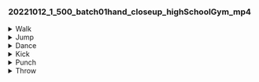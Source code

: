 ### 20221012_1_500_batch01hand_closeup_highSchoolGym_mp4
<details> <summary>Walk</summary>

1. The input ``walk\seq_000010.mp4`` video clip is classified to be ❌
```
[dribbling_basketball], with probability 0.098.
[hopscotch], with probability 0.061.
[roller_skating], with probability 0.042.
[kicking_soccer_ball], with probability 0.039.
[hoverboarding], with probability 0.036.
```
2. The input ``walk\seq_000021.mp4`` video clip is classified to be ❌
```
[yoga], with probability 0.122.
[stretching_leg], with probability 0.097.
[bending_back], with probability 0.071.
[stretching_arm], with probability 0.041.
[making_bed], with probability 0.030.
```
3. The input ``walk\seq_000027.mp4`` video clip is classified to be ❌
```
[wrapping_present], with probability 0.658.
[folding_napkins], with probability 0.139.
[opening_present], with probability 0.021.
[folding_paper], with probability 0.018.
[unboxing], with probability 0.017.
```
4. The input ``walk\seq_000035.mp4`` video clip is classified to be 🤷
```
[stretching_arm], with probability 0.447.
[stretching_leg], with probability 0.177.
[yoga], with probability 0.112.
[massaging_legs], with probability 0.067.
[massaging_back], with probability 0.025.
```
5. The input ``walk\seq_000038.mp4`` video clip is classified to be ❌
```
[folding_napkins], with probability 0.227.
[wrapping_present], with probability 0.174.
[folding_clothes], with probability 0.098.
[ironing], with probability 0.047.
[making_bed], with probability 0.029.
```
6. The input ``walk\seq_000047.mp4`` video clip is classified to be ❌
```
[weaving_basket], with probability 0.257.
[knitting], with probability 0.113.
[wrapping_present], with probability 0.071.
[folding_napkins], with probability 0.050.
[folding_clothes], with probability 0.046.
```
7. The input ``walk\seq_000060.mp4`` video clip is classified to be ❌
```
[wrapping_present], with probability 0.344.
[folding_napkins], with probability 0.085.
[crawling_baby], with probability 0.080.
[somersaulting], with probability 0.057.
[folding_clothes], with probability 0.028.
```
8. The input ``walk\seq_000079.mp4`` video clip is classified to be ❌
```
[baking_cookies], with probability 0.195.
[folding_clothes], with probability 0.083.
[making_pizza], with probability 0.034.
[tossing_coin], with probability 0.025.
[unboxing], with probability 0.022.
```
9. The input ``walk\seq_000119.mp4`` video clip is classified to be ❌
```
[wrapping_present], with probability 0.311.
[folding_napkins], with probability 0.185.
[bookbinding], with probability 0.140.
[folding_clothes], with probability 0.046.
[gymnastics_tumbling], with probability 0.016.
```
10. The input ``walk\seq_000131.mp4`` video clip is classified to be ❌
```
[playing_squash_or_racquetball], with probability 0.052.
[stretching_arm], with probability 0.044.
[stretching_leg], with probability 0.039.
[tossing_coin], with probability 0.032.
[yoga], with probability 0.026.
```

Process finished with exit code 0

</details> 

[//]: # (WALK ABOVE ^^^^)


[//]: # (JUMP BELOW vvvv)
<details><summary>Jump</summary>

0. The input ``jump\seq_000000.mp4`` video clip is classified to be ❌
```
[wrapping_present], with probability 0.251.
[shuffling_cards], with probability 0.074.
[folding_clothes], with probability 0.065.
[playing_cards], with probability 0.057.
[robot_dancing], with probability 0.048.
```
1. The input ``jump\seq_000005.mp4`` video clip is classified to be ❌
```
[making_bed], with probability 0.182.
[folding_clothes], with probability 0.127.
[folding_napkins], with probability 0.080.
[stretching_leg], with probability 0.057.
[setting_table], with probability 0.050.
```
2. The input ``jump\seq_000014.mp4`` video clip is classified to be ❌
```
[dancing_charleston], with probability 0.098.
[folding_clothes], with probability 0.076.
[dancing_ballet], with probability 0.045.
[robot_dancing], with probability 0.036.
[salsa_dancing], with probability 0.035.
```
3. The input ``jump\seq_000054.mp4`` video clip is classified to be 🤷
```
[hula_hooping], with probability 0.227. <------
[belly_dancing], with probability 0.216.
[zumba], with probability 0.048.
[dodgeball], with probability 0.042.
[dancing_gangnam_style], with probability 0.040.
```
4. The input ``jump\seq_000066.mp4`` video clip is classified to be ❌
```
[crawling_baby], with probability 0.072.
[brushing_hair], with probability 0.040.
[hugging], with probability 0.032.
[sticking_tongue_out], with probability 0.023.
[baby_waking_up], with probability 0.022.
```
5. The input ``jump\seq_000077.mp4`` video clip is classified to be ❌
```
[wrapping_present], with probability 0.113.
[stretching_arm], with probability 0.072.
[folding_clothes], with probability 0.068.
[stretching_leg], with probability 0.068.
[bookbinding], with probability 0.050.
```
6. The input ``jump\seq_000078.mp4`` video clip is classified to be 🤷
```
[bending_back], with probability 0.091. <-----
[dancing_gangnam_style], with probability 0.077.
[hula_hooping], with probability 0.062. <-----
[high_kick], with probability 0.057.
[robot_dancing], with probability 0.057.
```
7. The input ``jump\seq_000080.mp4`` video clip is classified to be 🤷
```
[squat], with probability 0.334. <-----
[push_up], with probability 0.163.
[stretching_leg], with probability 0.033.
[exercising_with_an_exercise_ball], with probability 0.029.
[cleaning_shoes], with probability 0.026.
```
8. The input ``jump\seq_000090.mp4`` video clip is classified to be 🤷
```
[tap_dancing], with probability 0.245. 
[hula_hooping], with probability 0.226. <-----
[running_on_treadmill], with probability 0.057.
[bouncing_on_trampoline], with probability 0.035.
[salsa_dancing], with probability 0.033.
```
9. The input ``jump\seq_000094.mp4`` video clip is classified to be ✅
```
[gymnastics_tumbling], with probability 0.323. <-----
[high_jump], with probability 0.204. <-----
[stretching_leg], with probability 0.067.
[riding_mechanical_bull], with probability 0.054.
[vault], with probability 0.041.
```
10. The input ``jump\seq_000108.mp4`` video clip is classified to be  🤷
```
[squat], with probability 0.110. <-----
[push_up], with probability 0.083.
[stretching_arm], with probability 0.068.
[stretching_leg], with probability 0.053.
[lunge], with probability 0.047.
```

</details> 

[//]: # (JUMP ABOVE ^^^^)


[//]: # (DANCE BELOW vvvv)

<details>
  <summary>Dance</summary>

1. The input ``dance\seq_000031.mp4`` video clip is classified to be ✅
```
[stretching_leg], with probability 0.192.
[bending_back], with probability 0.157.
[swinging_legs], with probability 0.122.
[tap_dancing], with probability 0.063. <-----
[gymnastics_tumbling], with probability 0.046.
```
2. The input ``dance\seq_000071.mp4`` video clip is classified to be ❌
```
[cleaning_floor], with probability 0.193.
[plastering], with probability 0.111.
[sanding_floor], with probability 0.080.
[folding_clothes], with probability 0.070.
[making_bed], with probability 0.069.
```
3. The input ``dance\seq_000083.mp4`` video clip is classified to be ❌
```
[wrapping_present], with probability 0.472.
[folding_clothes], with probability 0.194.
[folding_napkins], with probability 0.101.
[making_bed], with probability 0.032.
[tying_tie], with probability 0.028.
```
4. The input ``dance\seq_000096.mp4`` video clip is classified to be ❌
```
[weaving_basket], with probability 0.303.
[folding_clothes], with probability 0.183.
[folding_napkins], with probability 0.104.
[tying_knot_-not_on_a_tie-], with probability 0.100.
[setting_table], with probability 0.065.
```
5. The input ``dance\seq_000105.mp4`` video clip is classified to be ✅
```
[tango_dancing], with probability 0.033. <-----
[tap_dancing], with probability 0.028. <-----
[country_line_dancing], with probability 0.024. <-----
[salsa_dancing], with probability 0.023. <----- 
[making_bed], with probability 0.020.
```
6. The input ``dance\seq_000133.mp4`` video clip is classified to be ✅
```
[belly_dancing], with probability 0.219. <-----
[wrapping_present], with probability 0.187.
[tango_dancing], with probability 0.078. <-----
[making_pizza], with probability 0.035.
[opening_present], with probability 0.032.
```

</details> 

[//]: # (DANCE ABOVE ^^^^)

[//]: # (KICK BELOW vvvv)
<details> <summary>Kick</summary>

1. The input ``kick\seq_000017.mp4`` video clip is classified to be ❌
```
[folding_napkins], with probability 0.786.
[folding_paper], with probability 0.158.
[wrapping_present], with probability 0.022.
[folding_clothes], with probability 0.014.
[tying_bow_tie], with probability 0.001.
```
2. The input ``kick\seq_000026.mp4`` video clip is classified to be ❌
```
[stretching_leg], with probability 0.098.
[somersaulting], with probability 0.069.
[crawling_baby], with probability 0.057.
[cleaning_floor], with probability 0.054.
[bandaging], with probability 0.047.
```
3. The input ``kick\seq_000061.mp4`` video clip is classified to be ❌
```
[tying_tie], with probability 0.236.
[folding_clothes], with probability 0.087.
[robot_dancing], with probability 0.038.
[knitting], with probability 0.032.
[making_bed], with probability 0.031.
```
4. The input ``kick\seq_000062.mp4`` video clip is classified to be ❌
```
[weaving_basket], with probability 0.571.
[building_shed], with probability 0.058.
[building_cabinet], with probability 0.034.
[tying_knot_-not_on_a_tie-], with probability 0.033.
[abseiling], with probability 0.023.
```
5. The input ``kick\seq_000088.mp4`` video clip is classified to be 🤷
```
[stretching_arm], with probability 0.157. <----
[front_raises], with probability 0.098.
[stretching_leg], with probability 0.077.  <----
[exercising_arm], with probability 0.048. <----
[massaging_legs], with probability 0.036.
```
6. The input ``kick\seq_000098.mp4`` video clip is classified to be ❌
```
[wrapping_present], with probability 0.516.
[opening_present], with probability 0.049.
[bookbinding], with probability 0.045.
[making_bed], with probability 0.044.
[moving_furniture], with probability 0.039.
```

</details> 

[//]: # (KICK ABOVE ^^^^)

[//]: # (PUNCH BELOW vvvv)
<details> <summary>Punch</summary>

1.
The input ``punch\seq_000008.mp4`` video clip is classified to be ❌
```
[building_cabinet], with probability 0.156.
[making_bed], with probability 0.088.
[unboxing], with probability 0.076.
[folding_clothes], with probability 0.063.
[plastering], with probability 0.040.
```
2.
The input ``punch\seq_000093.mp4`` video clip is classified to be ❌
```
[stretching_leg], with probability 0.078.
[massaging_legs], with probability 0.075.
[massaging_feet], with probability 0.075.
[folding_clothes], with probability 0.053.
[massaging_back], with probability 0.051.
```
3.
The input ``punch\seq_000097.mp4`` video clip is classified to be ❌
```
[playing_piano], with probability 0.059.
[juggling_balls], with probability 0.052.
[tango_dancing], with probability 0.048.
[playing_organ], with probability 0.045.
[tap_dancing], with probability 0.042.
```

</details> 

[//]: # (PUNCH ABOVE ^^^^)

[//]: # (THROW BELOW vvvv)
<details> <summary>Throw</summary>

1. The input ``throw\seq_000041.mp4`` video clip is classified to be ❌
```
[plastering], with probability 0.092.
[cleaning_floor], with probability 0.073.
[folding_clothes], with probability 0.072.
[making_bed], with probability 0.070.
[country_line_dancing], with probability 0.055.
```
2. The input ``throw\seq_000091.mp4`` video clip is classified to be ❌
```
[somersaulting], with probability 0.081.
[yoga], with probability 0.078.
[clapping], with probability 0.075.
[bending_back], with probability 0.047.
[situp], with probability 0.045.
```
3. The input ``throw\seq_000132.mp4`` video clip is classified to be 🤷
```
[front_raises], with probability 0.302.
[yoga], with probability 0.120.
[stretching_arm], with probability 0.110. <---
[stretching_leg], with probability 0.073.
[lunge], with probability 0.056.
```

</details> 

[//]: # (THROW ABOVE ^^^^)